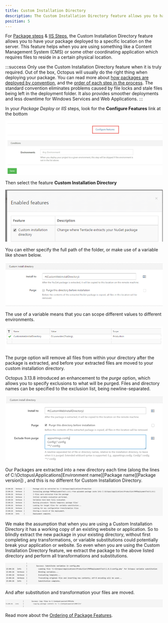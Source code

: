 ```yaml
---
title: Custom Installation Directory
description: The Custom Installation Directory feature allows you to have your package deployed to a specific location on the server.
position: 5
---
```


For [Package steps](/docs/deploying-applications/deploying-packages/index.md) & [IIS Steps](/docs/deploying-applications/iis-websites-and-application-pools.md), the Custom Installation Directory feature allows you to have your package deployed to a specific location on the server. This feature helps when you are using something like a Content Management System (CMS) or some other coordinating application which requires files to reside in a certain physical location.

:::success
Only use the Custom Installation Directory feature when it is truly required. Out of the box, Octopus will usually do the right thing when deploying your package. You can read more about [how packages are deployed by convention](/docs/deploying-applications/deploying-packages/index.md), and the [order of each step in the process](/docs/reference/package-deployment-feature-ordering.md). The standard convention eliminates problems caused by file locks and stale files being left in the deployment folder. It also provides smoother deployments and less downtime for Windows Services and Web Applications.
:::

In your *Package Deploy* or *IIS* steps, look for the **Configure Features** link at the bottom

![](/docs/images/3048085/5865882.jpg "width=500")

Then select the feature **Custom Installation Directory**

![](/docs/images/3048085/3277679.png)

You can either specify the full path of the folder, or make use of a variable like shown below.

![](/docs/images/3048085/3277678.png)

The use of a variable means that you can scope different values to different environments.

![](/docs/images/3048085/3277677.png)

The purge option will remove all files from within your directory after the package is extracted, and before your extracted files are moved to your custom installation directory.

Octopus 3.13.8 introduced an enhancement to the *purge* option, which allows you to specify exclusions to what will be purged. Files and directory names can be specified to the exclusion list, being newline-separated.

![exclude files and folders during purge](purging_exclusion_rules.png)

Our Packages are extracted into a new directory each time (along the lines of C:\Octopus\Applications\[Environment name]\[Package name]\[Package version]\) , and this is no different for Custom Installation Directory.

![](/docs/images/3048085/3277682.png "width=1140")

We make the assumption that when you are using a Custom Installation Directory it has a working copy of an existing website or application. So to blindly extract the new package in your existing directory, without first completing any transformations, or variable substitutions could potentially break your application or website. So even when you are using the Custom Installation Directory feature, we extract the package to the above listed directory and perform all transformations and substitutions.

![](/docs/images/3048085/3277681.png "width=1032")

And after substitution and transformation your files are moved.

![](/docs/images/3048085/3277680.png "width=1205")

Read more about the [Ordering of Package Features](/docs/reference/package-deployment-feature-ordering.md).
